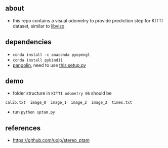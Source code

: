 ## about 

- this repo contains a visual odometry to provide prediction step for KITTI dataset, similar to [libviso](https://github.com/seanbow/object_pose_detection/tree/master/viso_pose)

## dependencies 

- `conda install -c anaconda pyopengl`
- `conda install pybind11` 
- [pangolin](https://github.com/uoip/pangolin), need to use [this setup.py](https://github.com/shanmo/kitti-vo-prediction/issues/1)

## demo 

- folder structure in `KITTI odometry 06` should be 
```
calib.txt  image_0  image_1  image_2  image_3  times.txt
```
- run `python sptam.py` 

## references 

- https://github.com/uoip/stereo_ptam